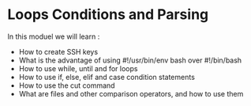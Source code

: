 # Loops Conditions and Parsing

In this moduel we will learn :

 - How to create SSH keys
 - What is the advantage of using #!/usr/bin/env bash over #!/bin/bash
 - How to use while, until and for loops
 - How to use if, else, elif and case condition statements
 - How to use the cut command
 - What are files and other comparison operators, and how to use them

